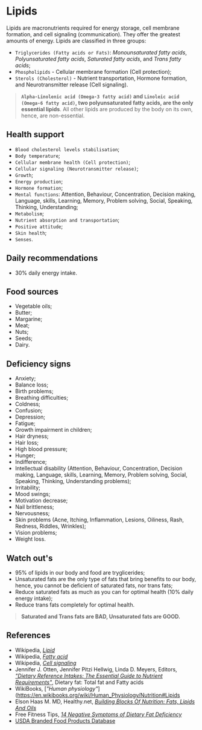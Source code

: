 # Lipids
Lipids are macronutrients required for energy storage, cell membrane formation, and cell signaling (communication). They offer the greatest amounts of energy. Lipids are classified in three groups:

- `Triglycerides (Fatty acids or Fats)`: _Monounsaturated fatty acids_, _Polyunsaturated fatty acids_, _Saturated fatty acids_, and _Trans fatty acids_;
- `Phospholipids` - Cellular membrane formation (Cell protection);
- `Sterols (Cholesterol)` - Nutrient transportation, Hormone formation, and Neurotransmitter release (Cell signaling).

> __`Alpha-Linolenic acid (Omega-3 fatty acid)` and `Linoleic acid (Omega-6 fatty acid)`, two polyunsaturated fatty acids, are the only essential lipids__. All other lipids are produced by the body on its own, hence, are non-essential.

## Health support
- `Blood cholesterol levels stabilisation`;
- `Body temperature`;
- `Cellular membrane health (Cell protection)`;
- `Cellular signaling (Neurotransmitter release)`;
- `Growth`;
- `Energy production`;
- `Hormone formation`;
- `Mental functions`: Attention, Behaviour, Concentration, Decision making, Language, skills, Learning, Memory, Problem solving, Social, Speaking, Thinking, Understanding;
- `Metabolism`;
- `Nutrient absorption and transportation`;
- `Positive attitude`;
- `Skin health`;
- `Senses`.

## Daily recommendations
- 30% daily energy intake.

## Food sources
- Vegetable oils;
- Butter;
- Margarine;
- Meat;
- Nuts;
- Seeds;
- Dairy.

## Deficiency signs
- Anxiety;
- Balance loss;
- Birth problems;
- Breathing difficulties;
- Coldness;
- Confusion;
- Depression;
- Fatigue;
- Growth impairment in children;
- Hair dryness;
- Hair loss;
- High blood pressure;
- Hunger;
- Indifference;
- Intellectual disability (Attention, Behaviour, Concentration, Decision making, Language, skills, Learning, Memory, Problem solving, Social, Speaking, Thinking, Understanding problems);
- Irritability;
- Mood swings;
- Motivation decrease;
- Nail brittleness;
- Nervousness;
- Skin problems (Acne, Itching, Inflammation, Lesions, Oiliness, Rash, Redness, Riddles, Wrinkles);
- Vision problems;
- Weight loss.

## Watch out's
- 95% of lipids in our body and food are tryglicerides;
- Unsaturated fats are the only type of fats that bring benefits to our body, hence, you cannot be deficient of saturated fats, nor trans fats;
- Reduce saturated fats as much as you can for optimal health (10% daily energy intake);
- Reduce trans fats completely for optimal health.

> __Saturated and Trans fats are BAD, Unsaturated fats are GOOD.__

## References
- Wikipedia, [_Lipid_](https://en.wikipedia.org/wiki/Lipid)
- Wikipedia, [_Fatty acid_](https://en.wikipedia.org/wiki/Fatty_acid)
- Wikipedia, [_Cell signaling_](https://en.wikipedia.org/wiki/Cell_signaling)
- Jennifer J. Otten, Jennifer Pitzi Hellwig, Linda D. Meyers, Editors, [_"Dietary Reference Intakes: The Essential Guide to Nutrient Requirements"_](https://www.amazon.com/Dietary-Reference-Intakes-Essential-Requirements/dp/0309157420), Dietary fat: Total fat and Fatty acids
- WikiBooks, [_"Human physiology"_](https://en.wikibooks.org/wiki/Human_Physiology/Nutrition#Lipids
- Elson Haas M. MD, Healthy.net, [_Building Blocks Of Nutrition: Fats, Lipids And Oils_](http://www.healthy.net/Health/Article/Fats_Lipids_and_Oils/2099/1)
- Free Fitness Tips, [_14 Negative Symptoms of Dietary Fat Deficiency_](http://freefitnesstips.co.uk/dietary-fat-deficiency/)
- [USDA Branded Food Products Database](https://ndb.nal.usda.gov/ndb/nutrients/report/nutrientsfrm?max=1000&offset=0&totCount=0&nutrient1=204&nutrient2=&nutrient3=&subset=0&sort=c&measureby=g)